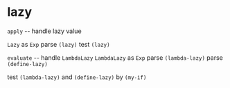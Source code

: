 # lazy

`apply` -- handle lazy value

`Lazy` as `Exp`
parse `(lazy)`
test `(lazy)`

`evaluate` -- handle `LambdaLazy`
`LambdaLazy` as `Exp`
parse `(lambda-lazy)`
parse `(define-lazy)`

test `(lambda-lazy)` and `(define-lazy)` by `(my-if)`
